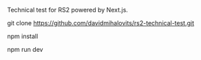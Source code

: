 Technical test for RS2 powered by Next.js.

git clone https://github.com/davidmihalovits/rs2-technical-test.git

npm install

npm run dev
